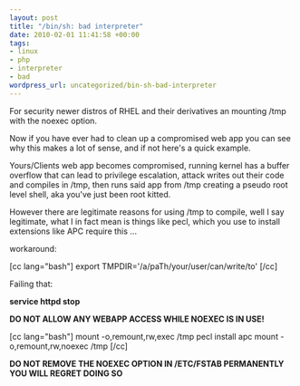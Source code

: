```yaml
--- 
layout: post
title: "/bin/sh: bad interpreter"
date: 2010-02-01 11:41:58 +00:00
tags: 
- linux
- php
- interpreter
- bad
wordpress_url: uncategorized/bin-sh-bad-interpreter
---
```

For security newer distros of RHEL and their derivatives an mounting /tmp with the noexec option.

Now if you have ever had to clean up a compromised web app you can see why this makes a lot of sense, and if not here's a quick example.

Yours/Clients web app becomes compromised, running kernel has a buffer overflow that can lead to privilege escalation, attack writes out their code and compiles in /tmp, then runs said app from /tmp creating a pseudo root level shell, aka you've just been root kitted.

However there are legitimate reasons for using /tmp to compile, well I say legitimate, what I in fact mean is things like pecl, which you use to install extensions like APC require this ...

workaround:

[cc lang="bash"]
export TMPDIR='/a/paTh/your/user/can/write/to'
[/cc]

Failing that:

<strong>service httpd stop</strong>

<strong>DO NOT ALLOW ANY WEBAPP ACCESS WHILE NOEXEC IS IN USE!</strong>

[cc lang="bash"]
mount -o,remount,rw,exec /tmp
pecl install apc
mount -o,remount,rw,noexec /tmp
[/cc]


<strong>DO NOT REMOVE THE NOEXEC OPTION IN /ETC/FSTAB PERMANENTLY YOU WILL REGRET DOING SO</strong>
